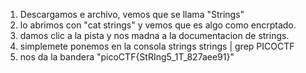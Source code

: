 1. Descargamos e archivo, vemos que se llama "Strings"
2. lo abrimos con "cat strings" y vemos que es algo como encrptado.
3. damos clic a la pista y nos madna a la documentacion de strings.
5. simplemete ponemos en la consola strings strings | grep PICOCTF
6. nos da la bandera "picoCTF{StRIng5_1T_827aee91}"